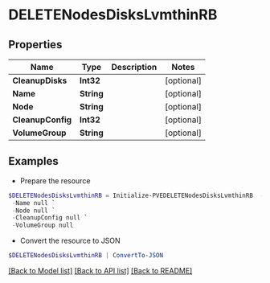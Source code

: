 # DELETENodesDisksLvmthinRB
## Properties

Name | Type | Description | Notes
------------ | ------------- | ------------- | -------------
**CleanupDisks** | **Int32** |  | [optional] 
**Name** | **String** |  | [optional] 
**Node** | **String** |  | [optional] 
**CleanupConfig** | **Int32** |  | [optional] 
**VolumeGroup** | **String** |  | [optional] 

## Examples

- Prepare the resource
```powershell
$DELETENodesDisksLvmthinRB = Initialize-PVEDELETENodesDisksLvmthinRB  -CleanupDisks null `
 -Name null `
 -Node null `
 -CleanupConfig null `
 -VolumeGroup null
```

- Convert the resource to JSON
```powershell
$DELETENodesDisksLvmthinRB | ConvertTo-JSON
```

[[Back to Model list]](../README.md#documentation-for-models) [[Back to API list]](../README.md#documentation-for-api-endpoints) [[Back to README]](../README.md)

